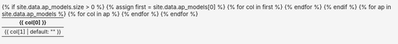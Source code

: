 ```yaml
---
layout: default
title: Wi-Fi Access Points Database
---
```


<h1>Wi-Fi Access Points Specifications</h1>
<p>Filter, search, and explore AP models from multiple vendors. Database is updated regularly with new models.</p>

<!-- DataTable CSS -->
<link rel="stylesheet" href="https://cdn.datatables.net/1.13.7/css/jquery.dataTables.min.css">
<link rel="stylesheet" href="https://cdn.datatables.net/responsive/2.4.1/css/responsive.dataTables.min.css">
<link rel="stylesheet" href="https://cdn.datatables.net/buttons/2.4.1/css/buttons.dataTables.min.css">
<link rel="stylesheet" href="https://cdn.datatables.net/colreorder/1.7.0/css/colReorder.dataTables.min.css">

<style>
body {
    margin: 0;
    padding: 0;
    box-sizing: border-box;
    font-size: 13px;
}
.font-size-btns {
    background: none !important;
    border: none !important;
    box-shadow: none !important;
    padding: 0 !important;
}
#ap-table-container {
    width: 100vw;
    height: 100vh;
    overflow: auto;
    position: fixed;
    top: 0;
    left: 0;
    background: #f5f5f5;
    z-index: 1;
    padding: 8px 4px 4px 4px;
}
#ap-table {
    margin: 0;
    width: 100% !important;
    font-size: 12px;
    table-layout: fixed;
}
h1 {
    margin: 12px 0 8px 0;
    font-size: 1.3em;
}
p {
    margin: 4px 0 12px 0;
    font-size: 1em;
}
.dataTables_wrapper .dataTables_filter input,
.dataTables_wrapper .dataTables_length select {
    font-size: 12px;
    padding: 2px 4px;
}
.stats-box {
    background: #f8f9fa;
    border: 1px solid #dee2e6;
    border-radius: 5px;
    padding: 10px;
    margin: 8px 0;
    font-size: 11px;
}
.stat-item {
    display: inline-block;
    margin: 3px 10px 3px 0;
    font-weight: bold;
}
</style>

<div class="stats-box">
    <h3>📊 Database Statistics</h3>
    {% assign total_aps = site.data.ap_models | size %}
    
    <div class="stat-item">🔢 Total APs: {{ total_aps }}</div>
    <div class="stat-item">🕒 Last updated: {{ site.time | date: "%Y-%m-%d %H:%M" }}</div>
</div>

<div id="ap-table-container">
<table id="ap-table" class="display" style="width:100%">
    <thead>
        <tr>
            {% if site.data.ap_models.size > 0 %}
                {% assign first = site.data.ap_models[0] %}
                {% for col in first %}
                <th>{{ col[0] }}</th>
                {% endfor %}
            {% endif %}
        </tr>
    </thead>
    <tbody>
        {% for ap in site.data.ap_models %}
        <tr>
            {% for col in ap %}
            <td>{{ col[1] | default: "" }}</td>
            {% endfor %}
        </tr>
        {% endfor %}
    </tbody>
</table>
</div>

<!-- jQuery and DataTables JS -->
<script src="https://code.jquery.com/jquery-3.7.1.min.js"></script>
<script src="https://cdn.datatables.net/1.13.7/js/jquery.dataTables.min.js"></script>
<script src="https://cdn.datatables.net/responsive/2.4.1/js/dataTables.responsive.min.js"></script>
<script src="https://cdn.datatables.net/buttons/2.4.1/js/dataTables.buttons.min.js"></script>
<script src="https://cdn.datatables.net/buttons/2.4.1/js/buttons.colVis.min.js"></script>
<script src="https://cdn.datatables.net/colreorder/1.7.0/js/dataTables.colReorder.min.js"></script>

<script>
$(document).ready(function() {
    // Use DataTables with enhanced features
    $('#ap-table').css('table-layout', 'fixed');
    var table = $('#ap-table').DataTable({
        paging: true,
        searching: true,
        info: true,
        responsive: false,
        colReorder: true,
        dom: 'Bfrtip',
        buttons: [
            'colvis',
            {
                text: '<span id="font-size-controls"><button onclick="changeFontSize(-1)">A-</button> <button onclick="changeFontSize(1)">A+</button></span>',
                className: 'font-size-btns',
                action: function () {}
            }
        ],
        scrollX: true,
        pageLength: 25,
        lengthMenu: [[10, 25, 50, 100, -1], [10, 25, 50, 100, "All"]],
        order: [[ 0, "asc" ]],
        columnDefs: [
            { responsivePriority: 1, targets: [0, 1] }, // Manufacturer, Model
            { responsivePriority: 2, targets: [4, 5] }, // Indoor/Outdoor, Generation
        ],
        language: {
            search: "🔍 Search all columns:",
            lengthMenu: "Show _MENU_ entries per page",
            info: "Showing _START_ to _END_ of _TOTAL_ access points",
            infoEmpty: "No access points found",
            infoFiltered: "(filtered from _MAX_ total entries)"
        }
    });
    
    table.on('draw', function() {
        table.columns.adjust();
    });
    $(window).on('resize', function() {
        table.columns.adjust();
    });
    table.columns.adjust();
});

// Font size controls
var minFont = 9, maxFont = 20;
function changeFontSize(delta) {
    var table = document.getElementById('ap-table');
    var style = window.getComputedStyle(table, null).getPropertyValue('font-size');
    var current = parseFloat(style);
    var newSize = Math.max(minFont, Math.min(maxFont, current + delta));
    // Set font size on the table and wrapper
    table.style.fontSize = newSize + 'px';
    var wrapper = document.getElementById('ap-table-container');
    if (wrapper) wrapper.style.fontSize = newSize + 'px';
    // Remove any explicit font-size on th/td to let inherit from table
    var ths = table.querySelectorAll('th');
    var tds = table.querySelectorAll('td');
    ths.forEach(function(el) { el.style.fontSize = null; });
    tds.forEach(function(el) { el.style.fontSize = null; });
    // Also update filter and length controls
    var controls = document.querySelectorAll('.dataTables_wrapper .dataTables_filter input, .dataTables_wrapper .dataTables_length select');
    controls.forEach(function(el) { el.style.fontSize = newSize + 'px'; });
    // Force DataTables to recalculate column widths
    if ($.fn.dataTable) {
        $('#ap-table').DataTable().columns.adjust().draw(false);
    }
}
</script>

---

## 🔄 How to Update This Database

1. **Edit Excel File**: Update `wifi-ap-database.xlsx` with new AP data
2. **Run Update Script**: `./update_database.sh`
3. **Commit Changes**: `git add . && git commit -m "Update AP database"`
4. **Deploy**: `git push origin main`

The site will automatically rebuild and deploy via GitHub Pages.
